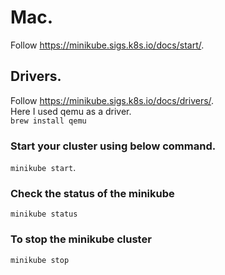 # Mac. 
Follow https://minikube.sigs.k8s.io/docs/start/. 

## Drivers. 
Follow https://minikube.sigs.k8s.io/docs/drivers/.  
Here I used qemu as a driver.  
```brew install qemu```  

### Start your cluster using below command. 
```minikube start```.  

### Check the status of the minikube   
```minikube status```  

### To stop the minikube cluster   
```minikube stop```  

 
